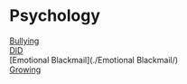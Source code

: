 # Psychology

[Bullying](./Bullying/)  
[DID](./DID/)  
[Emotional Blackmail](./Emotional Blackmail/)  
[Growing](./Growing/)  
